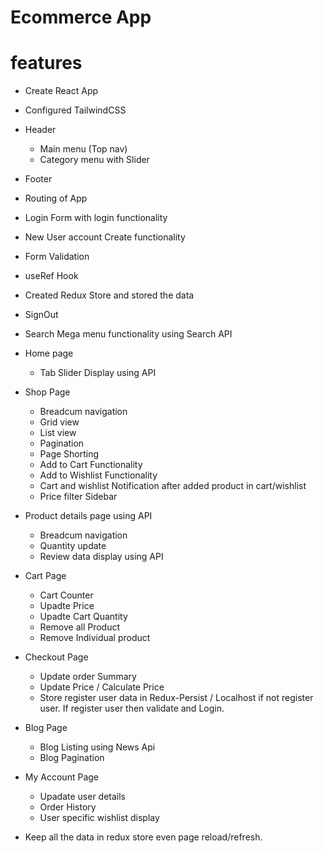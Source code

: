 # Ecommerce App 

# features
- Create React App
- Configured TailwindCSS
- Header
    - Main menu (Top nav)
    - Category menu with Slider
- Footer
- Routing of App
- Login Form with login functionality
- New User account Create functionality
- Form Validation
- useRef Hook
- Created Redux Store and stored the data
- SignOut
- Search Mega menu functionality using Search API
- Home page
    - Tab Slider Display using API
- Shop Page 
    - Breadcum navigation
    - Grid view
    - List view
    - Pagination
    - Page Shorting
    - Add to Cart Functionality
    - Add to Wishlist Functionality
    - Cart and wishlist Notification after added product in cart/wishlist
    - Price filter Sidebar
- Product details page using API
    - Breadcum navigation
    - Quantity update
    - Review data display using API
- Cart Page
    - Cart Counter
    - Upadte Price 
    - Upadte Cart Quantity
    - Remove all Product 
    - Remove Individual product
- Checkout Page 
    - Update order Summary
    - Update Price / Calculate Price
    - Store register user data in Redux-Persist / Localhost if not register user. If register user then validate and Login.

- Blog Page
    - Blog Listing using News Api
    - Blog Pagination

- My Account Page
    - Upadate user details
    - Order History
    - User specific wishlist display


- Keep all the data in redux store even page reload/refresh.
